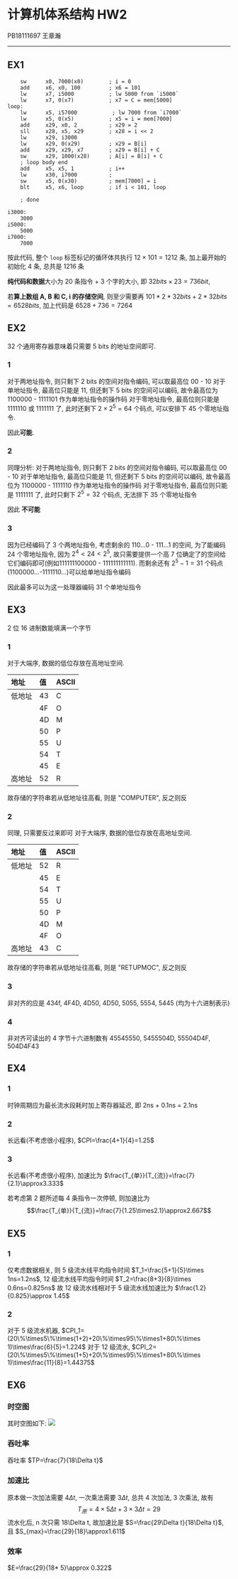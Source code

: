 # 计算机体系结构 HW2

PB18111697 王章瀚

-----

## EX1

```riscv
    sw      x0, 7000(x0)        ; i = 0
    add     x6, x0, 100         ; x6 = 101
    lw      x7, i5000           ; lw 5000 from `i5000`
    lw      x7, 0(x7)           ; x7 = C = mem[5000]
loop:
    lw      x5, i57000           ; lw 7000 from `i7000`
    lw      x5, 0(x5)           ; x5 = i = mem[7000]
    add     x29, x0, 2          ; x29 = 2
    sll     x28, x5, x29        ; x28 = i << 2
    lw      x29, i3000
    lw      x29, 0(x29)         ; x29 = B[i]
    add     x29, x29, x7        ; x29 = B[i] + C
    sw      x29, 1000(x28)      ; A[i] = B[i] + C
    ; loop body end
    add     x5, x5, 1           ; i++
    lw      x30, i7000          ;
    sw      x5, 0(x30)          ; mem[7000] = i
    blt     x5, x6, loop        ; if i < 101, loop
    
    ; done

i3000:
    3000
i5000:
    5000
i7000:
    7000

```

按此代码, 整个 `loop` 标签标记的循环体共执行 $12 \times 101 = 1212$ 条, 加上最开始的初始化 4 条, 总共是 1216 条

**纯代码和数据**大小为 20 条指令 + 3 个字的大小, 即 $32 bits \times 23=736 bit$,

若**算上数组 A, B 和 C, i 的存储空间**, 则至少需要再 $101*2*32bits + 2 * 32bits=6528 bits$, 加上代码是 $6528+736=7264$

## EX2

32 个通用寄存器意味着只需要 5 bits 的地址空间即可.

### 1
对于两地址指令, 则只剩下 2 bits 的空间对指令编码, 可以取最高位 00 - 10
对于单地址指令, 最高位只能是 11, 但还剩下 5 bits 的空间可以编码, 故令最高位为 1100000 - 1111101 作为单地址指令的操作码
对于零地址指令, 最高位则只能是 1111110 或 1111111 了, 此时还剩下 $2 \times 2^5=64$ 个码点, 可以安排下 45 个零地址指令.

因此**可能**.

### 2
同理分析:
对于两地址指令, 则只剩下 2 bits 的空间对指令编码, 可以取最高位 00 - 10
对于单地址指令, 最高位只能是 11, 但还剩下 5 bits 的空间可以编码, 故令最高位为 1100000 - 1111110 作为单地址指令的操作码
对于零地址指令, 最高位则只能是 1111111 了, 此时只剩下 $2^5=32$ 个码点, 无法排下 35 个零地址指令

因此 **不可能**

### 3

因为已经编码了 3 个两地址指令, 考虑剩余的 110...0 - 111...1 的空间, 为了能编码 24 个零地址指令, 因为 $2^4 < 24 < 2^5$, 故只需要提供一个高 7 位确定了的空间给它们编码即可(例如111111100000 - 111111111111). 而剩余还有 $2^5 - 1=31$ 个码点(1100000...-1111110...)可以给单地址指令编码

因此最多可以为这一处理器编码 31 个单地址指令

## EX3

2 位 16 进制数能填满一个字节

### 1
对于大端序, 数据的低位存放在高地址空间. 

|地址|值|ASCII|
|:-|:-|:-|
|低地址|43|C|
||4F|O|
||4D|M|
||50|P|
||55|U|
||54|T|
||45|E|
|高地址|52|R|

故存储的字符串若从低地址往高看, 则是 "COMPUTER", 反之则反

### 2
同理, 只需要反过来即可
对于大端序, 数据的低位存放在高地址空间. 

|地址|值|ASCII|
|:-|:-|:-|
|低地址|52|R|
||45|E|
||54|T|
||55|U|
||50|P|
||4D|M|
||4F|O|
|高地址|43|C|

故存储的字符串若从低地址往高看, 则是 "RETUPMOC", 反之则反

### 3
非对齐的应是 434f, 4F4D, 4D50, 4D50, 5055, 5554, 5445 (均为十六进制表示)

### 4
非对齐可读出的 4 字节十六进制数有 45545550, 5455504D, 55504D4F, 504D4F43

## EX4
### 1
时钟周期应为最长流水段耗时加上寄存器延迟, 即 2ns + 0.1ns = 2.1ns
### 2
长远看(不考虑很小程序), $CPI=\frac{4+1}{4}=1.25$
### 3
长远看(不考虑很小程序), 加速比为 $\frac{T_{单}}{T_{流}}=\frac{7}{2.1}\approx3.333$

若考虑第 2 题所述每 4 条指令一次停顿, 则加速比为 $$\frac{T_{单}}{T_{流}}=\frac{7}{1.25\times2.1}\approx2.667$$

## EX5
### 1
仅考虑数据相关, 则
5 级流水线平均指令时间 $T_1=\frac{5+1}{5}\times 1ns=1.2ns$,
12 级流水线平均指令时间 $T_2=\frac{8+3}{8}\times 0.6ns=0.825ns$
故 12 级流水线相对于 5 级流水线加速比为 $\frac{1.2}{0.825}\approx 1.45$

### 2
对于 5 级流水机器, $CPI_1=(20\%\times5\%\times(1+2)+20\%\times95\%\times1+80\%\times 1)\times\frac{6}{5}=1.224$
对于 12 级流水, $CPI_2=(20\%\times5\%\times(1+5)+20\%\times95\%\times1+80\%\times 1)\times\frac{11}{8}=1.44375$

## EX6
### 时空图
其时空图如下:
![](6.1.png)

### 吞吐率
吞吐率 $TP=\frac{7}{18\Delta t}$

### 加速比
原本做一次加法需要 $4\Delta t$, 一次乘法需要 $3\Delta t$, 总共 4 次加法, 3 次乘法, 故有
$$T_{原}=4\times 5\Delta t + 3\times 3\Delta t=29$$
流水化后, n 次只需 18\Delta t, 故加速比是 $S=\frac{29\Delta t}{18\Delta t}$, 且 $S_{max}=\frac{29}{18}\approx1.611$

### 效率

$E=\frac{29}{18* 5}\approx 0.322$
